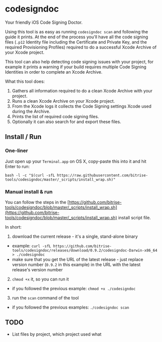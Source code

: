 # codesigndoc

Your friendly iOS Code Signing Doctor.

Using this tool is as easy as running `codesigndoc scan` and following the guide
it prints. At the end of the process you'll have all the code signing files
(`.p12` Identity file including the Certificate and Private Key, and the required Provisioning Profiles)
required to do a successful Xcode Archive of your Xcode project.

This tool can also help detecting code signing issues with your project,
for example it prints a warning if your build requires multiple Code Signing Identities
in order to complete an Xcode Archive.

What this tool does:

1. Gathers all information required to do a clean Xcode Archive with your project.
2. Runs a clean Xcode Archive on your Xcode project.
3. From the Xcode logs it collects the Code Signing settings Xcode used during the Archive.
4. Prints the list of required code signing files.
5. Optionally it can also search for and export these files.


## Install / Run

### One-liner

Just open up your `Terminal.app` on OS X, copy-paste this into it and
hit Enter to run:

```
bash -l -c "$(curl -sfL https://raw.githubusercontent.com/bitrise-tools/codesigndoc/master/_scripts/install_wrap.sh)"
```

### Manual install & run

You can follow the steps in the [https://github.com/bitrise-tools/codesigndoc/blob/master/_scripts/install_wrap.sh](https://github.com/bitrise-tools/codesigndoc/blob/master/_scripts/install_wrap.sh)
install script file.

In short:

1. download the current release - it's a single, stand-alone binary
  * example: `curl -sfL https://github.com/bitrise-tools/codesigndoc/releases/download/0.9.2/codesigndoc-Darwin-x86_64 > ./codesigndoc`
  * make sure that you get the URL of the latest release - just replace version number (`0.9.2` in this example) in the URL with the latest release's version number
2. `chmod +x` it, so you can run it
  * if you followed the previous example: `chmod +x ./codesigndoc`
3. run the `scan` command of the tool
  * if you followed the previous examples: `./codesigndoc scan`


## TODO

- List files by project, which project used what
